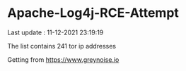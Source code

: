 # Apache-Log4j-RCE-Attempt

Last update : 11-12-2021 23:19:19

The list contains 241 tor ip addresses

Getting from https://www.greynoise.io
